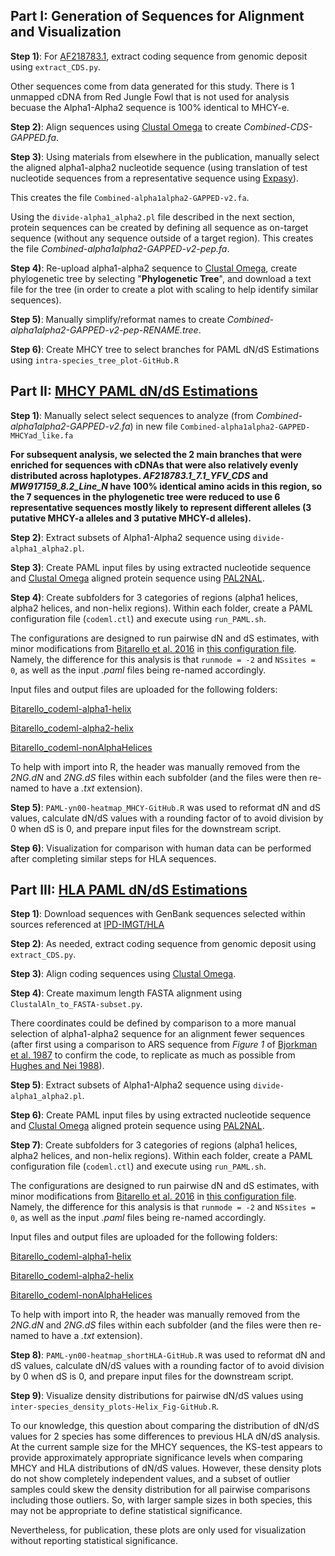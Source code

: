 ## Part I: Generation of Sequences for Alignment and Visualization

**Step 1)**: For [AF218783.1](https://www.ncbi.nlm.nih.gov/nuccore/AF218783.1), extract coding sequence from genomic deposit using `extract_CDS.py`.

Other sequences come from data generated for this study.  There is 1 unmapped cDNA from Red Jungle Fowl that is not used for analysis becuase the Alpha1-Alpha2 sequence is 100% identical to MHCY-e.

**Step 2)**: Align sequences using [Clustal Omega](https://www.ebi.ac.uk/Tools/msa/clustalo/) to create *Combined-CDS-GAPPED.fa*.

**Step 3)**: Using materials from elsewhere in the publication, manually select the aligned alpha1-alpha2 nucleotide sequence (using translation of test nucleotide sequences from a representative sequence using [Expasy](https://web.expasy.org/translate/)).

This creates the file `Combined-alpha1alpha2-GAPPED-v2.fa`.

Using the `divide-alpha1_alpha2.pl` file described in the next section, protein sequences can be created by defining all sequence as on-target sequence (without any sequence outside of a target region).  This creates the file *Combined-alpha1alpha2-GAPPED-v2-pep.fa*.

**Step 4)**: Re-upload alpha1-alpha2 sequence to [Clustal Omega](https://www.ebi.ac.uk/Tools/msa/clustalo/), create phylogenetic tree by selecting "**Phylogenetic Tree**", and download a text file for the tree (in order to create a plot with scaling to help identify similar sequences).

**Step 5)**: Manually simplify/reformat names to create *Combined-alpha1alpha2-GAPPED-v2-pep-RENAME.tree*.

**Step 6)**: Create MHCY tree to select branches for PAML dN/dS Estimations using `intra-species_tree_plot-GitHub.R`

## Part II: [MHCY PAML dN/dS Estimations](https://github.com/cwarden45/Miller_Red_Jungle_Fowl_MHCY/tree/main/Part2_Annotation/dN_dS_Analysis/Chicken_AlphaHelix-MHCYad_like-n6)

**Step 1)**: Manually select select sequences to analyze (from *Combined-alpha1alpha2-GAPPED-v2.fa*) in new file `Combined-alpha1alpha2-GAPPED-MHCYad_like.fa`

**For subsequent analysis, we selected the 2 main branches that were enriched for sequences with cDNAs that were also relatively evenly distributed across haplotypes.  *AF218783.1_7.1_YFV_CDS* and *MW917159_8.2_Line_N* have 100% identical amino acids in this region, so the 7 sequences in the phylogenetic tree were reduced to use 6 representative sequences mostly likely to represent different alleles (3 putative MHCY-a alleles and 3 putative MHCY-d alleles).**

**Step 2)**: Extract subsets of Alpha1-Alpha2 sequence using `divide-alpha1_alpha2.pl`.

**Step 3)**: Create PAML input files by using extracted nucleotide sequence and [Clustal Omega](https://www.ebi.ac.uk/Tools/msa/clustalo/) aligned protein sequence using [PAL2NAL](http://www.bork.embl.de/pal2nal/).

**Step 4)**: Create subfolders for 3 categories of regions (alpha1 helices, alpha2 helices, and non-helix regions).  Within each folder, create a PAML configuration file (`codeml.ctl`) and execute using `run_PAML.sh`.

The configurations are designed to run pairwise dN and dS estimates, with minor modifications from [Bitarello et al. 2016](https://pubmed.ncbi.nlm.nih.gov/26573803/) in [this configuration file](https://github.com/bbitarello/dNdS-hla-allelic-lineages/blob/master/data/site_models/codeml_A_nuc_all.ctl).  Namely, the difference for this analysis is that `runmode = -2` and `NSsites = 0`, as well as the input *.paml* files being re-named accordingly.

Input files and output files are uploaded for the following folders:

[Bitarello_codeml-alpha1-helix](https://github.com/cwarden45/Miller_Red_Jungle_Fowl_MHCY/tree/main/Part2_Annotation/dN_dS_Analysis/Chicken_AlphaHelix-MHCYad_like-n6/Bitarello_codeml-alpha1-helix)

[Bitarello_codeml-alpha2-helix](https://github.com/cwarden45/Miller_Red_Jungle_Fowl_MHCY/tree/main/Part2_Annotation/dN_dS_Analysis/Chicken_AlphaHelix-MHCYad_like-n6/Bitarello_codeml-alpha2-helix)

[Bitarello_codeml-nonAlphaHelices](https://github.com/cwarden45/Miller_Red_Jungle_Fowl_MHCY/tree/main/Part2_Annotation/dN_dS_Analysis/Chicken_AlphaHelix-MHCYad_like-n6/Bitarello_codeml-nonAlphaHelices)

To help with import into R, the header was manually removed from the *2NG.dN* and *2NG.dS* files within each subfolder (and the files were then re-named to have a *.txt* extension).

**Step 5)**: `PAML-yn00-heatmap_MHCY-GitHub.R` was used to reformat dN and dS values, calculate dN/dS values with a rounding factor of to avoid division by 0 when dS is 0, and prepare input files for the downstream script.

**Step 6)**: Visualization for comparison with human data can be performed after completing similar steps for HLA sequences.

## Part III: [HLA PAML dN/dS Estimations](https://github.com/cwarden45/Miller_Red_Jungle_Fowl_MHCY/tree/main/Part2_Annotation/dN_dS_Analysis/IMGT_HLA-AlphaHelix-n25)

**Step 1)**: Download sequences with GenBank sequences selected within sources referenced at [IPD-IMGT/HLA](https://www.ebi.ac.uk/ipd/imgt/hla/)

**Step 2)**: As needed, extract coding sequence from genomic deposit using `extract_CDS.py`.

**Step 3)**: Align coding sequences using [Clustal Omega](https://www.ebi.ac.uk/Tools/msa/clustalo/).

**Step 4)**: Create maximum length FASTA alignment using `ClustalAln_to_FASTA-subset.py`.

There coordinates could be defined by comparison to a more manual selection of alpha1-alpha2 sequence for an alignment fewer sequences (after first using a comparison to ARS sequence from *Figure 1* of [Bjorkman et al. 1987](https://www.nature.com/articles/329512a0) to confirm the code, to replicate as much as possible from [Hughes and Nei 1988](https://www.nature.com/articles/335167a0)).

**Step 5)**: Extract subsets of Alpha1-Alpha2 sequence using `divide-alpha1_alpha2.pl`.

**Step 6)**: Create PAML input files by using extracted nucleotide sequence and [Clustal Omega](https://www.ebi.ac.uk/Tools/msa/clustalo/) aligned protein sequence using [PAL2NAL](http://www.bork.embl.de/pal2nal/).

**Step 7)**: Create subfolders for 3 categories of regions (alpha1 helices, alpha2 helices, and non-helix regions).  Within each folder, create a PAML configuration file (`codeml.ctl`) and execute using `run_PAML.sh`.

The configurations are designed to run pairwise dN and dS estimates, with minor modifications from [Bitarello et al. 2016](https://pubmed.ncbi.nlm.nih.gov/26573803/) in [this configuration file](https://github.com/bbitarello/dNdS-hla-allelic-lineages/blob/master/data/site_models/codeml_A_nuc_all.ctl).  Namely, the difference for this analysis is that `runmode = -2` and `NSsites = 0`, as well as the input *.paml* files being re-named accordingly.

Input files and output files are uploaded for the following folders:

[Bitarello_codeml-alpha1-helix](https://github.com/cwarden45/Miller_Red_Jungle_Fowl_MHCY/tree/main/Part2_Annotation/dN_dS_Analysis/IMGT_HLA-AlphaHelix-n25/Bitarello_codeml-alpha1-helix)

[Bitarello_codeml-alpha2-helix](https://github.com/cwarden45/Miller_Red_Jungle_Fowl_MHCY/tree/main/Part2_Annotation/dN_dS_Analysis/IMGT_HLA-AlphaHelix-n25/Bitarello_codeml-alpha2-helix)

[Bitarello_codeml-nonAlphaHelices](https://github.com/cwarden45/Miller_Red_Jungle_Fowl_MHCY/tree/main/Part2_Annotation/dN_dS_Analysis/IMGT_HLA-AlphaHelix-n25/Bitarello_codeml-nonAlphaHelices)

To help with import into R, the header was manually removed from the *2NG.dN* and *2NG.dS* files within each subfolder (and the files were then re-named to have a *.txt* extension).

**Step 8)**: `PAML-yn00-heatmap_shortHLA-GitHub.R` was used to reformat dN and dS values, calculate dN/dS values with a rounding factor of to avoid division by 0 when dS is 0, and prepare input files for the downstream script.

**Step 9)**: Visualize density distributions for pairwise dN/dS values using `inter-species_density_plots-Helix_Fig-GitHub.R`.

To our knowledge, this question about comparing the distribution of dN/dS values for 2 species has some differences to previous HLA dN/dS analysis.  At the current sample size for the MHCY sequences, the KS-test appears to provide approximately appropriate significance levels when comparing MHCY and HLA distributions of dN/dS values.  However, these density plots do not show completely independent values, and a subset of outlier samples could skew the density distribution for all pairwise comparisons including those outliers.  So, with larger sample sizes in both species, this may not be appropriate to define statistical significance.

Nevertheless, for publication, these plots are only used for visualization without reporting statistical significance.
